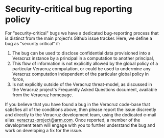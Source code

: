 # Security-critical bug reporting policy

For "security-critical" bugs we have a dedicated bug-reporting process that
is distinct from the main project's Github issue tracker.  Here, we define a
bug as "security critical" if:

1. The bug can be used to disclose confidential data provisioned into a
   Veracruz instance by a principal in a computation to another principal,
2. This flow of information is not explicitly allowed by the global policy
   of a particular Veracruz computation, or could be used to undermine any
   Veracruz computation independent of the particular global policy in force,
3. Is not explicitly outside of the Veracruz threat-model, as discussed in
   the Veracruz project's Frequently Asked Questions document, available from
   the Veracruz homepage.

If you believe that you have found a bug in the Veracruz code-base that
satisfies all of the conditions above, then please report the issue discreetly
and directly to the Veracruz development team, using the dedicated e-mail
alias: veracruz-project@arm.com.  Once reported, a member of the development
team will engage with you to further understand the bug and work on developing
a fix for the issue.
